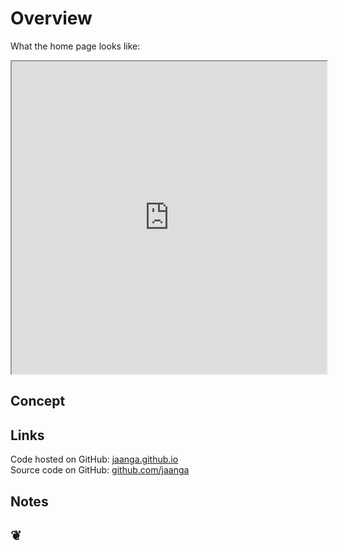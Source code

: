  Overview
========

What the home page looks like:	
<iframe src="http://jaanga.github.io" width=100% height=500px></iframe>
	
## Concept


## Links

Code hosted on GitHub: <a href="http://jaanga.github.io/" target="_blank">jaanga.github.io</a>  
Source code on GitHub: <a href="https://github.com/jaanga/" target="_blank">github.com/jaanga</a>

## Notes

		

<h2>&#x2766;</h2>



